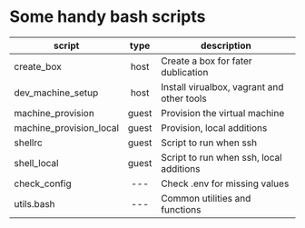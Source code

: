 # Some handy bash scripts

| script | type | description |
|--------|:----:|-------------|
| create_box        | host  | Create a box for fater dublication |
| dev_machine_setup | host  | Install virualbox, vagrant and other tools |
| machine_provision | guest | Provision the virtual machine |
| machine_provision_local  | guest | Provision,  local additions |
| shellrc           | guest  | Script to run when ssh |
| shell_local       | guest  | Script to run when ssh, local additions |
| check_config      | ---    | Check .env for missing values |
| utils.bash        | ---    | Common utilities and functions |
